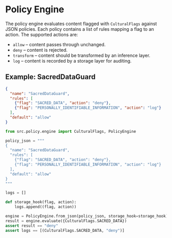 # Policy Engine

The policy engine evaluates content flagged with ``CulturalFlags`` against JSON
policies. Each policy contains a list of rules mapping a flag to an action. The
supported actions are:

- ``allow`` – content passes through unchanged.
- ``deny`` – content is rejected.
- ``transform`` – content should be transformed by an inference layer.
- ``log`` – content is recorded by a storage layer for auditing.

## Example: SacredDataGuard

```json
{
  "name": "SacredDataGuard",
  "rules": [
    {"flag": "SACRED_DATA", "action": "deny"},
    {"flag": "PERSONALLY_IDENTIFIABLE_INFORMATION", "action": "log"}
  ],
  "default": "allow"
}
```

```python
from src.policy.engine import CulturalFlags, PolicyEngine

policy_json = """
{
  "name": "SacredDataGuard",
  "rules": [
    {"flag": "SACRED_DATA", "action": "deny"},
    {"flag": "PERSONALLY_IDENTIFIABLE_INFORMATION", "action": "log"}
  ],
  "default": "allow"
}
"""

logs = []

def storage_hook(flag, action):
    logs.append((flag, action))

engine = PolicyEngine.from_json(policy_json, storage_hook=storage_hook)
result = engine.evaluate({CulturalFlags.SACRED_DATA})
assert result == "deny"
assert logs == [(CulturalFlags.SACRED_DATA, "deny")]
```
